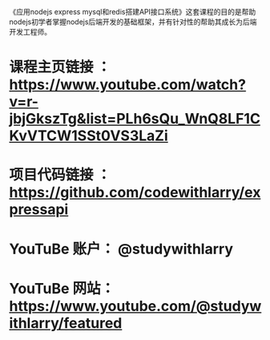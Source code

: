 《应用nodejs express mysql和redis搭建API接口系统》这套课程的目的是帮助nodejs初学者掌握nodejs后端开发的基础框架，并有针对性的帮助其成长为后端开发工程师。
# 课程主页链接 ：https://www.youtube.com/watch?v=r-jbjGkszTg&list=PLh6sQu_WnQ8LF1CKvVTCW1SSt0VS3LaZi
# 项目代码链接 ：https://github.com/codewithlarry/expressapi
# YouTuBe 账户： @studywithlarry
# YouTuBe 网站： https://www.youtube.com/@studywithlarry/featured


